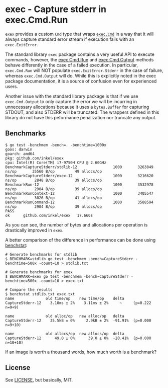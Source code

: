 # exec - Capture stderr in exec.Cmd.Run

`exex` provides a custom `Cmd` type that wraps [`exec.Cmd`](https://pkg.go.dev/os/exec#Cmd) in a way that it will always capture standard error stream if execution fails with an `exec.ExitError`.

The standard library `exec` package contains a very useful API to execute commands, however, the [exec.Cmd.Run](https://pkg.go.dev/os/exec#Cmd.Run) and [exec.Cmd.Output](https://pkg.go.dev/os/exec#Cmd.Output) methods behave differently in the case of a failed execution. In particular, `exec.Cmd.Run` will NOT populate `exec.ExitError.Stderr` in the case of failure, whereas `exec.Cmd.Output` will do. While this is explicitly noted in the exec package documentation, it is a source of confusion even for experienced users.

Another issue with the standard library package is that if we use `exec.Cmd.Output` to only capture the error we will be incurring in unnecessary allocations because it uses a `bytes.Buffer` for capturing STDOUT, and also STDERR will be truncated. The wrappers defined in this library do not have this peformance penalization nor truncate any output.


## Benchmarks

```
$ go test -benchmem -bench=. -benchtime=1000x
goos: darwin
goarch: amd64
pkg: github.com/inkel/exex
cpu: Intel(R) Core(TM) i7-9750H CPU @ 2.60GHz
BenchmarkCaptureStderr/stdlib-12         	    1000	   3263849 ns/op	   35560 B/op	      49 allocs/op
BenchmarkCaptureStderr/exex-12           	    1000	   3216620 ns/op	    2848 B/op	      39 allocs/op
BenchmarkRun-12                          	    1000	   3532978 ns/op	    2904 B/op	      39 allocs/op
BenchmarkRunContext-12                   	    1000	   3405547 ns/op	    3026 B/op	      41 allocs/op
BenchmarkRunCommand-12                   	    1000	   3588594 ns/op	    2904 B/op	      39 allocs/op
PASS
ok  	github.com/inkel/exex	17.660s
```

As you can see, the number of bytes and allocations per operation is drastically improved in `exex`.

A better comparison of the difference in performance can be done using [benchstat](https://pkg.go.dev/golang.org/x/perf/cmd/benchstat):

```shell
# Generate benchmarks for stdlib
$ BENCHMARK=stdlib go test -benchmem -bench=CaptureStderr -benchtime=500x -count=10 > stdlib.txt

# Generate benchmarks for exex
$ BENCHMARK=exex go test -benchmem -bench=CaptureStderr -benchtime=500x -count=10 > exex.txt

# Compare the results
$ benchstat stdlib.txt exex.txt
name              old time/op    new time/op    delta
CaptureStderr-12    3.10ms ± 2%    3.11ms ± 2%     ~     (p=0.222 n=9+9)

name              old alloc/op   new alloc/op   delta
CaptureStderr-12    35.5kB ± 0%     2.9kB ± 2%  -91.91%  (p=0.000 n=9+10)

name              old allocs/op  new allocs/op  delta
CaptureStderr-12      49.0 ± 0%      39.0 ± 0%  -20.41%  (p=0.000 n=10+10)
```

If an image is worth a thousand words, how much worth is a benchmark?

## License

See [LICENSE](./LICENSE), but basically, MIT.
